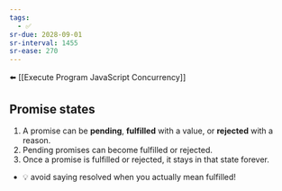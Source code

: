 ```yaml
---
tags:
  - ✅
sr-due: 2028-09-01
sr-interval: 1455
sr-ease: 270
---
```


⬅️ [[Execute Program JavaScript Concurrency]]
## Promise states
1.  A promise can be **pending**, **fulfilled** with a value, or **rejected** with a reason.
2.  Pending promises can become fulfilled or rejected.
3.  Once a promise is fulfilled or rejected, it stays in that state forever.

- 💡 avoid saying resolved when you actually mean fulfilled!